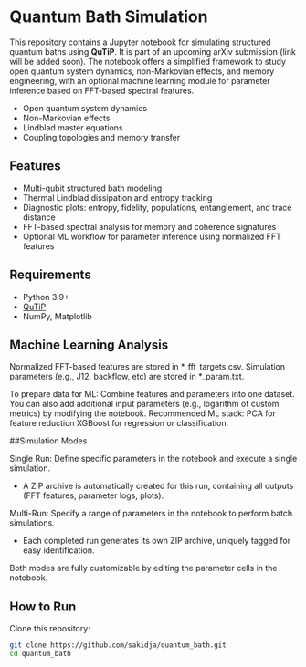 # Quantum Bath Simulation

This repository contains a Jupyter notebook for simulating structured quantum baths using **QuTiP**. 
It is part of an upcoming arXiv submission (link will be added soon). The notebook offers a simplified framework to study open quantum system dynamics, non-Markovian effects, and memory engineering, with an optional machine learning module for parameter inference based on FFT-based spectral features.

- Open quantum system dynamics
- Non-Markovian effects
- Lindblad master equations
- Coupling topologies and memory transfer

## Features
- Multi-qubit structured bath modeling
- Thermal Lindblad dissipation and entropy tracking
- Diagnostic plots: entropy, fidelity, populations, entanglement, and trace distance
- FFT-based spectral analysis for memory and coherence signatures
- Optional ML workflow for parameter inference using normalized FFT features

## Requirements
- Python 3.9+
- [QuTiP](https://qutip.org)
- NumPy, Matplotlib

## Machine Learning Analysis 
Normalized FFT-based features are stored in *_fft_targets.csv.
Simulation parameters (e.g., J12, backflow, etc) are stored in *_param.txt.

To prepare data for ML:
Combine features and parameters into one dataset.
You can also add additional input parameters (e.g., logarithm of custom metrics) by modifying the notebook.
Recommended ML stack:
PCA for feature reduction
XGBoost for regression or classification.

##Simulation Modes

Single Run: Define specific parameters in the notebook and execute a single simulation.
- A ZIP archive is automatically created for this run, containing all outputs (FFT features, parameter logs, plots).

Multi-Run: Specify a range of parameters in the notebook to perform batch simulations.
- Each completed run generates its own ZIP archive, uniquely tagged for easy identification.

Both modes are fully customizable by editing the parameter cells in the notebook.

## How to Run

Clone this repository:
```bash
git clone https://github.com/sakidja/quantum_bath.git
cd quantum_bath



